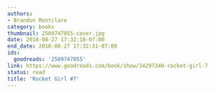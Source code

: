```yaml
---
authors:
- Brandon Montclare
category: books
thumbnail: 2509747855-cover.jpg
date: 2018-08-27 17:32:18-07:00
end_date: 2018-08-27 17:32:31-07:00
ids:
  goodreads: '2509747855'
link: https://www.goodreads.com/book/show/34297340-rocket-girl-7
status: read
title: 'Rocket Girl #7'
---
```

